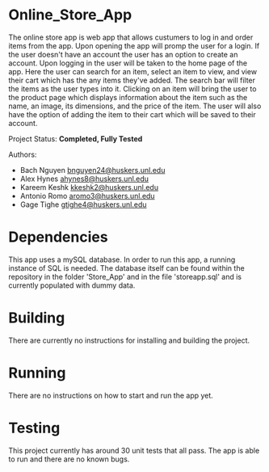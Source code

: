 # Online_Store_App

The online store app is web app that allows custumers to log in and order items from the app. Upon opening the app will promp the user for a login. If the user doesn't have an account the user has an option to create an account. Upon logging in the user will be taken to the home page of the app. Here the user can search for an item, select an item to view, and view their cart which has the any items they've added. The search bar will filter the items as the user types into it. Clicking on an item will bring the user to the product page which displays information about the item such as the name, an image, its dimensions, and the price of the item. The user will also have the option of adding the item to their cart which will be saved to their account.

Project Status: **Completed, Fully Tested**

Authors:
* Bach Nguyen <bnguyen24@huskers.unl.edu>
* Alex Hynes <ahynes8@huskers.unl.edu>
* Kareem Keshk <kkeshk2@huskers.unl.edu>
* Antonio Romo <aromo3@huskers.unl.edu>
* Gage Tighe <gtighe4@huskers.unl.edu>

# Dependencies

This app uses a mySQL database. In order to run this app, a running instance of SQL is needed. The database itself can be found within the repository in the folder 'Store_App' and in the file 'storeapp.sql' and is currently populated with dummy data. 

# Building 

There are currently no instructions for installing and building the project.

# Running

There are no instructions on how to start and run the app yet.

# Testing

This project currently has around 30 unit tests that all pass. The app is able to run and there are no known bugs.
